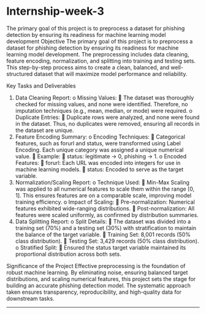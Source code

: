 # Internship-week-3
The primary goal of this project is to preprocess a dataset for phishing detection by ensuring its readiness for machine learning model development
Objective
The primary goal of this project is to preprocess a dataset for phishing detection by ensuring its readiness for machine learning model development. The preprocessing includes data cleaning, feature encoding, normalization, and splitting into training and testing sets. This step-by-step process aims to create a clean, balanced, and well-structured dataset that will maximize model performance and reliability.

Key Tasks and Deliverables
1.	Data Cleaning Report:
o	Missing Values:
	The dataset was thoroughly checked for missing values, and none were identified. Therefore, no imputation techniques (e.g., mean, median, or mode) were required.
o	Duplicate Entries:
	Duplicate rows were analyzed, and none were found in the dataset. Thus, no duplicates were removed, ensuring all records in the dataset are unique.
2.	Feature Encoding Summary:
o	Encoding Techniques:
	Categorical features, such as forurl and status, were transformed using Label Encoding. Each unique category was assigned a unique numerical value.
	Example:
	status: legitimate → 0, phishing → 1.
o	Encoded Features:
	forurl: Each URL was encoded into integers for use in machine learning models.
	status: Encoded to serve as the target variable.
3.	Normalization/Scaling Report:
o	Technique Used:
	Min-Max Scaling was applied to all numerical features to scale them within the range [0, 1]. This ensures features are on a comparable scale, improving model training efficiency.
o	Impact of Scaling:
	Pre-normalization: Numerical features exhibited wide-ranging distributions.
	Post-normalization: All features were scaled uniformly, as confirmed by distribution summaries.
4.	Data Splitting Report:
o	Split Details:
	The dataset was divided into a training set (70%) and a testing set (30%) with stratification to maintain the balance of the target variable.
	Training Set: 8,001 records (50% class distribution).
	Testing Set: 3,429 records (50% class distribution).
o	Stratified Split:
	Ensured the status target variable maintained its proportional distribution across both sets.

Significance of the Project
Effective preprocessing is the foundation of robust machine learning. By eliminating noise, ensuring balanced target distributions, and scaling numerical features, this project sets the stage for building an accurate phishing detection model. The systematic approach taken ensures transparency, reproducibility, and high-quality data for downstream tasks.
________________________________________
